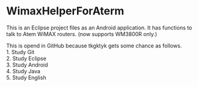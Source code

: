 WimaxHelperForAterm
===================
This is an Eclipse project files as an Android application.
It has functions to talk to Atem WiMAX routers. (now supports WM3800R only.)

This is opend in GitHub because tkgktyk gets some chance as follows.<br>
	1. Study Git<br>
	2. Study Eclipse<br>
	3. Study Android<br>
	4. Study Java<br>
	5. Study English<br>
